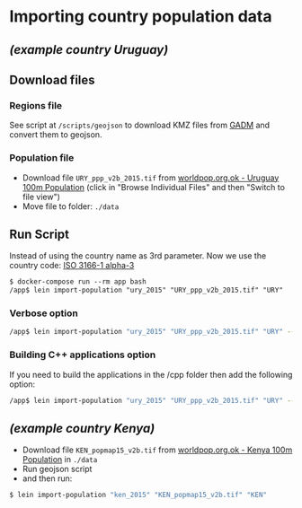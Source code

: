 # Importing country population data
## _(example country Uruguay)_

## Download files

### Regions file

See script at `/scripts/geojson` to download KMZ files from [GADM](https://gadm.org/) and convert them to geojson.

### Population file
* Download file `URY_ppp_v2b_2015.tif` from [worldpop.org.ok - Uruguay 100m Population](http://www.worldpop.org.uk/data/summary/?id=29) (click in "Browse Individual Files" and then "Switch to file view")
* Move file to folder: `./data`

## Run Script

Instead of using the country name as 3rd parameter. Now we use the country code: [ISO 3166-1 alpha-3](https://en.wikipedia.org/wiki/ISO_3166-1_alpha-3) 
 
```diff
$ docker-compose run --rm app bash
/app$ lein import-population "ury_2015" "URY_ppp_v2b_2015.tif" "URY"
```

### Verbose option
```sh
/app$ lein import-population "ury_2015" "URY_ppp_v2b_2015.tif" "URY" --verbose
```

### Building C++ applications option
If you need to build the applications in the /cpp folder then add the following option:
```sh
/app$ lein import-population "ury_2015" "URY_ppp_v2b_2015.tif" "URY" --build-cpp
```

## _(example country Kenya)_

* Download file `KEN_popmap15_v2b.tif` from [worldpop.org.ok - Kenya 100m Population](http://www.worldpop.org.uk/data/summary/?id=29) in `./data`
* Run geojson script
* and then run:
```sh
$ lein import-population "ken_2015" "KEN_popmap15_v2b.tif" "KEN"
```
